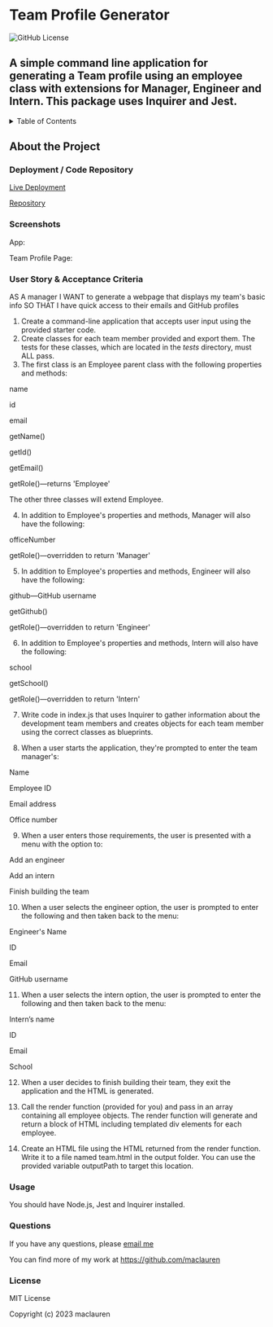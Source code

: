 # Team Profile Generator

![GitHub License](https://img.shields.io/badge/license-MIT-green.svg)

## A simple command line application for generating a Team profile using an employee class with extensions for Manager, Engineer and Intern. This package uses Inquirer and Jest.

<!-- TABLE OF CONTENTS -->
  <details>
    <summary>Table of Contents</summary>
    <ol>
          <li><a href="#about-the-project">About The Project</a></li>
          <li><a href="#deployment">Deployment / Code Repository</a></li>
          <li><a href="#screenshot">Screenshot</a></li>
          <li><a href="#user-story-&-acceptance-criteria">User Story & Acceptance Criteria</a></li>
          <li><a href="#usage">Usage</a></li>
          <li><a href="#questions">Questions</a></li>
          <li><a href="#license">License</a></li>
        </ol>
  </details>

  <!-- About the Project -->

## About the Project

### Deployment / Code Repository

[Live Deployment]()

[Repository]()

### Screenshots

App:
<img src="" style="max-width: 800px;">

Team Profile Page:
<img src="" style="max-width: 800px;">

### User Story & Acceptance Criteria

AS A manager
I WANT to generate a webpage that displays my team's basic info
SO THAT I have quick access to their emails and GitHub profiles

1) Create a command-line application that accepts user input using the provided starter code.
2) Create classes for each team member provided and export them. The tests for these classes, which are located in the _tests_ directory, must ALL pass.
3) The first class is an Employee parent class with the following properties and methods:

name

id

email

getName()

getId()

getEmail()

getRole()—returns 'Employee'

The other three classes will extend Employee.

4) In addition to Employee's properties and methods, Manager will also have the following:

officeNumber

getRole()—overridden to return 'Manager'

5) In addition to Employee's properties and methods, Engineer will also have the following:

github—GitHub username

getGithub()

getRole()—overridden to return 'Engineer'

6) In addition to Employee's properties and methods, Intern will also have the following:

school

getSchool()

getRole()—overridden to return 'Intern'

7) Write code in index.js that uses Inquirer to gather information about the development team members and creates objects for each team member using the correct classes as blueprints.

8) When a user starts the application, they're prompted to enter the team manager's:

Name

Employee ID

Email address

Office number

9) When a user enters those requirements, the user is presented with a menu with the option to:

Add an engineer

Add an intern

Finish building the team

10) When a user selects the engineer option, the user is prompted to enter the following and then taken back to the menu:

Engineer's Name

ID

Email

GitHub username

11) When a user selects the intern option, the user is prompted to enter the following and then taken back to the menu:

Intern’s name

ID

Email

School

12) When a user decides to finish building their team, they exit the application and the HTML is generated.

13) Call the render function (provided for you) and pass in an array containing all employee objects. The render function will generate and return a block of HTML including templated div elements for each employee.

14) Create an HTML file using the HTML returned from the render function. Write it to a file named team.html in the output folder. You can use the provided variable outputPath to target this location.

### Usage

You should have Node.js, Jest and Inquirer installed.

### Questions

If you have any questions, please [email me](mailto:laurenmacpherson@hotmail.co.uk?subject=team-profile-generator)

You can find more of my work at https://github.com/maclauren

### License

MIT License

Copyright (c) 2023 maclauren